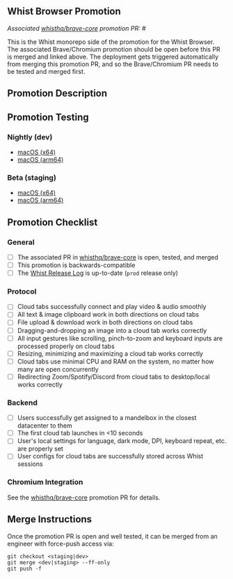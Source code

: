 ## Whist Browser Promotion

_Associated [whisthq/brave-core](https://github.com/whisthq/brave-core) promotion PR:_ #

This is the Whist monorepo side of the promotion for the Whist Browser. The associated Brave/Chromium promotion should be open before this PR is merged and linked above. The deployment gets triggered automatically from merging this promotion PR, and so the Brave/Chromium PR needs to be tested and merged first.

## Promotion Description


## Promotion Testing

### Nightly (dev)

- [macOS (x64)](https://s3.amazonaws.com/whist-browser-macos-x64-dev/Whist-Nightly-latest-x64.dmg)
- [macOS (arm64)](https://s3.amazonaws.com/whist-browser-macos-arm64-dev/Whist-Nightly-latest-arm64.dmg)

### Beta (staging)

- [macOS (x64)](https://s3.amazonaws.com/whist-browser-macos-x64-staging/Whist-Beta-latest-x64.dmg)
- [macOS (arm64)](https://s3.amazonaws.com/whist-browser-macos-arm64-staging/Whist-Beta-latest-arm64.dmg)

## Promotion Checklist

### General

- [ ] The associated PR in [whisthq/brave-core](https://github.com/whisthq/brave-core) is open, tested, and merged
- [ ] This promotion is backwards-compatible
- [ ] The [Whist Release Log](https://www.notion.so/whisthq/Whist-Release-Log-c7ea1639eb734d90bd48c34924d72f0a) is up-to-date (`prod` release only)

### Protocol

- [ ] Cloud tabs successfully connect and play video & audio smoothly
- [ ] All text & image clipboard work in both directions on cloud tabs
- [ ] File upload & download work in both directions on cloud tabs
- [ ] Dragging-and-dropping an image into a cloud tab works correctly
- [ ] All input gestures like scrolling, pinch-to-zoom and keyboard inputs are processed properly on cloud tabs
- [ ] Resizing, minimizing and maximizing a cloud tab works correctly
- [ ] Cloud tabs use minimal CPU and RAM on the system, no matter how many are open concurrently
- [ ] Redirecting Zoom/Spotify/Discord from cloud tabs to desktop/local works correctly

### Backend

- [ ] Users successfully get assigned to a mandelbox in the closest datacenter to them
- [ ] The first cloud tab launches in <10 seconds
- [ ] User's local settings for language, dark mode, DPI, keyboard repeat, etc. are properly set
- [ ] User configs for cloud tabs are successfully stored across Whist sessions

### Chromium Integration

See the [whisthq/brave-core](https://github.com/whisthq/brave-core/) promotion PR for details.

## Merge Instructions

Once the promotion PR is open and well tested, it can be merged from an engineer with force-push access via:

```
git checkout <staging|dev>
git merge <dev|staging> --ff-only
git push -f
```

